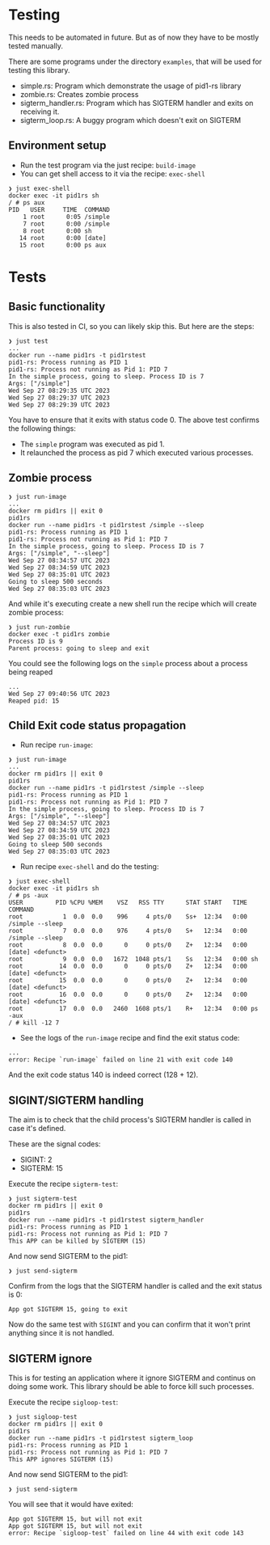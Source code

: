 # Testing

This needs to be automated in future. But as of now they have to be
mostly tested manually.

There are some programs under the directory `examples`, that will be
used for testing this library.

- simple.rs: Program which demonstrate the usage of pid1-rs library
- zombie.rs: Creates zombie process
- sigterm_handler.rs: Program which has SIGTERM handler and exits on receiving it.
- sigterm_loop.rs: A buggy program which doesn't exit on SIGTERM


## Environment setup

- Run the test program via the just recipe: `build-image`
- You can get shell access to it via the recipe: `exec-shell`

``` shellsession
❯ just exec-shell
docker exec -it pid1rs sh
/ # ps aux
PID   USER     TIME  COMMAND
    1 root      0:05 /simple
    7 root      0:00 /simple
    8 root      0:00 sh
   14 root      0:00 [date]
   15 root      0:00 ps aux
```

# Tests

## Basic functionality

This is also tested in CI, so you can likely skip this. But here are the steps:

``` shellsession
❯ just test
...
docker run --name pid1rs -t pid1rstest
pid1-rs: Process running as PID 1
pid1-rs: Process not running as Pid 1: PID 7
In the simple process, going to sleep. Process ID is 7
Args: ["/simple"]
Wed Sep 27 08:29:35 UTC 2023
Wed Sep 27 08:29:37 UTC 2023
Wed Sep 27 08:29:39 UTC 2023
```

You have to ensure that it exits with status code 0. The above test
confirms the following things:

- The `simple` program was executed as pid 1.
- It relaunched the process as pid 7 which executed various processes.

## Zombie process

``` shellsession
❯ just run-image
...
docker rm pid1rs || exit 0
pid1rs
docker run --name pid1rs -t pid1rstest /simple --sleep
pid1-rs: Process running as PID 1
pid1-rs: Process not running as Pid 1: PID 7
In the simple process, going to sleep. Process ID is 7
Args: ["/simple", "--sleep"]
Wed Sep 27 08:34:57 UTC 2023
Wed Sep 27 08:34:59 UTC 2023
Wed Sep 27 08:35:01 UTC 2023
Going to sleep 500 seconds
Wed Sep 27 08:35:03 UTC 2023
```

And while it's executing create a new shell run the recipe which will
create zombie process:

``` shellsession
❯ just run-zombie
docker exec -t pid1rs zombie
Process ID is 9
Parent process: going to sleep and exit
```

You could see the following logs on the `simple` process about a
process being reaped

``` shellsession
...
Wed Sep 27 09:40:56 UTC 2023
Reaped pid: 15
```

## Child Exit code status propagation

- Run recipe `run-image`:

``` shellsession
❯ just run-image
...
docker rm pid1rs || exit 0
pid1rs
docker run --name pid1rs -t pid1rstest /simple --sleep
pid1-rs: Process running as PID 1
pid1-rs: Process not running as Pid 1: PID 7
In the simple process, going to sleep. Process ID is 7
Args: ["/simple", "--sleep"]
Wed Sep 27 08:34:57 UTC 2023
Wed Sep 27 08:34:59 UTC 2023
Wed Sep 27 08:35:01 UTC 2023
Going to sleep 500 seconds
Wed Sep 27 08:35:03 UTC 2023
```

- Run recipe `exec-shell` and do the testing:

``` shellsession
❯ just exec-shell
docker exec -it pid1rs sh
/ # ps -aux
USER         PID %CPU %MEM    VSZ   RSS TTY      STAT START   TIME COMMAND
root           1  0.0  0.0    996     4 pts/0    Ss+  12:34   0:00 /simple --sleep
root           7  0.0  0.0    976     4 pts/0    S+   12:34   0:00 /simple --sleep
root           8  0.0  0.0      0     0 pts/0    Z+   12:34   0:00 [date] <defunct>
root           9  0.0  0.0   1672  1048 pts/1    Ss   12:34   0:00 sh
root          14  0.0  0.0      0     0 pts/0    Z+   12:34   0:00 [date] <defunct>
root          15  0.0  0.0      0     0 pts/0    Z+   12:34   0:00 [date] <defunct>
root          16  0.0  0.0      0     0 pts/0    Z+   12:34   0:00 [date] <defunct>
root          17  0.0  0.0   2460  1608 pts/1    R+   12:34   0:00 ps -aux
/ # kill -12 7
```

- See the logs of the `run-image` recipe and find the exit status
  code:

``` shellsession
...
error: Recipe `run-image` failed on line 21 with exit code 140
```

And the exit code status 140 is indeed correct (128 + 12).

## SIGINT/SIGTERM handling

The aim is to check that the child process's SIGTERM handler is called
in case it's defined.

These are the signal codes:

- SIGINT: 2
- SIGTERM: 15

Execute the recipe `sigterm-test`:

``` shellsession
❯ just sigterm-test
docker rm pid1rs || exit 0
pid1rs
docker run --name pid1rs -t pid1rstest sigterm_handler
pid1-rs: Process running as PID 1
pid1-rs: Process not running as Pid 1: PID 7
This APP can be killed by SIGTERM (15)
```

And now send SIGTERM to the pid1:

``` shellsession
❯ just send-sigterm
```

Confirm from the logs that the SIGTERM handler is called and the exit
status is 0:

``` shellsession
App got SIGTERM 15, going to exit
```

Now do the same test with `SIGINT` and you can confirm that it won't
print anything since it is not handled.

## SIGTERM ignore

This is for testing an application where it ignore SIGTERM and
continus on doing some work. This library should be able to force kill
such processes.

Execute the recipe `sigloop-test`:

``` shellsession
❯ just sigloop-test
docker rm pid1rs || exit 0
pid1rs
docker run --name pid1rs -t pid1rstest sigterm_loop
pid1-rs: Process running as PID 1
pid1-rs: Process not running as Pid 1: PID 7
This APP ignores SIGTERM (15)
```

And now send SIGTERM to the pid1:

``` shellsession
❯ just send-sigterm
```

You will see that it would have exited:

``` shellsession
App got SIGTERM 15, but will not exit
App got SIGTERM 15, but will not exit
error: Recipe `sigloop-test` failed on line 44 with exit code 143
```
